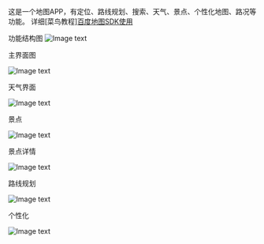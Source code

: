这是一个地图APP，有定位、路线规划、搜索、天气、景点、个性化地图、路况等功能。
详细[菜鸟教程][百度地图SDK使用](https://lbsyun.baidu.com/index.php?title=androidsdk)

功能结构图
![Image text](https://github.com/liuchunchang/Map-app-based-on-Baidu-map-SDK/blob/master/images/xitonggongnengtu.png)

主界面图

![Image text](https://github.com/liuchunchang/Map-app-based-on-Baidu-map-SDK/blob/master/images/zhujiemiantu.png)

天气界面

![Image text](https://github.com/liuchunchang/Map-app-based-on-Baidu-map-SDK/blob/master/images/tianqi.png)

景点

![Image text](https://github.com/liuchunchang/Map-app-based-on-Baidu-map-SDK/blob/master/images/jingdian.png)

景点详情

![Image text](https://github.com/liuchunchang/Map-app-based-on-Baidu-map-SDK/blob/master/images/jingdianxiangqing.png)

路线规划

![Image text](https://github.com/liuchunchang/Map-app-based-on-Baidu-map-SDK/blob/master/images/luxianguihua.png)

个性化

![Image text](https://github.com/liuchunchang/Map-app-based-on-Baidu-map-SDK/blob/master/images/gexinghua.png)



